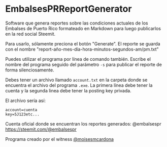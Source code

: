 # EmbalsesPRReportGenerator
Software que genera reportes sobre las condiciones actuales de los Embalses de Puerto Rico formateado en Markdown para luego publicarlos en la red social Steemit.

Para usarlo, sólamente preciona el botón "Generate". El reporte se guarda con el nombre "report-año-mes-día-hora-minutos-segundos-am/pm.txt"

Puedes utilizar el programa por línea de comando también. Escribe el nombre del programa seguido del parámetro `-s` para publicar el reporte de forma silenciosamente.

Debes tener un archivo llamado `account.txt` en la carpeta donde se encuentra el archivo del programa `.exe`.
La primera línea debe tener la cuenta y la segunda linea debe tener la posting key privada.

El archivo sería así:
```
account=cuenta
key=5J123etc...
```

Cuenta oficial donde se encuentran los reportes generados: @embalsespr
https://steemit.com/@embalsespr

Programa creado por el witness [@moisesmcardona](https://steemit.com/@moisesmcardona)

